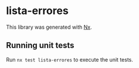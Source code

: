 # lista-errores

This library was generated with [Nx](https://nx.dev).

## Running unit tests

Run `nx test lista-errores` to execute the unit tests.
